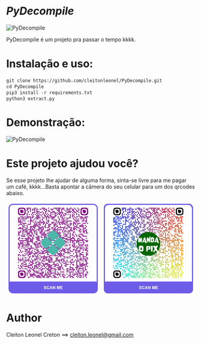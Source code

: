 # _PyDecompile_

<img src="https://github.com/cleitonleonel/PyDecompile/blob/master/src/pydecompile.ico?raw=true" alt="PyDecompile" width="200"/>

PyDecompile é um projeto pra passar o tempo kkkk.
# Instalação e uso:

```shell
git clone https://github.com/cleitonleonel/PyDecompile.git
cd PyDecompile
pip3 install -r requirements.txt
python3 extract.py
```

# Demonstração:

<img src="https://github.com/cleitonleonel/PyDecompile/blob/master/src/demo.mp4?raw=true" alt="PyDecompile" width="450"/>

# Este projeto ajudou você?

Se esse projeto lhe ajudar de alguma forma, sinta-se livre para me pagar um café, kkkk...Basta apontar a câmera do seu celular para um dos qrcodes abaixo.

<img src="https://github.com/cleitonleonel/pypix/blob/master/qrcode.png?raw=true" alt="QRCode Doação" width="250"/>

<img src="https://github.com/cleitonleonel/pypix/blob/master/artistic.gif?raw=true" alt="QRCode Doação" width="250"/>

# Author

Cleiton Leonel Creton ==> cleiton.leonel@gmail.com